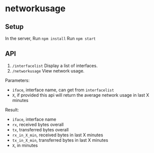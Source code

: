 # networkusage
## Setup
In the server,
Run `npm install`
Run `npm start`

## API
1. `/interfacelist`
  Display a list of interfaces.
2. `/networkusage`
  View network usage.
  
  Parameters:
  * `iface`, interface name, can get from `interfacelist`
  * `X`, if provided this api will return the average network usage in last X minutes
  
  Result:
  * `iface`, interface name
  * `rx`, received bytes overall
  * `tx`, transferred bytes overall
  * `rx_in_X_min`, received bytes in last X minutes
  * `tx_in_X_min`, transferred bytes in last X minutes
  * `X`, in minutes